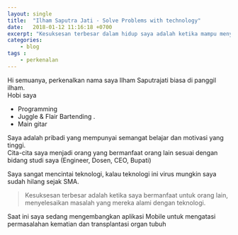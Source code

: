 ```yaml
---
layout: single
title:  "Ilham Saputra Jati - Solve Problems with technology"
date:   2018-01-12 11:16:18 +0700
excerpt: "Kesuksesan terbesar dalam hidup saya adalah ketika mampu menyelesaikan masalah orang lain dengan teknologi"
categories:
    - blog
tags :
    - perkenalan
---
```


Hi semuanya, perkenalkan nama saya Ilham Saputrajati biasa di panggil ilham.  
Hobi saya
* Programming
* Juggle & Flair Bartending .
* Main gitar

Saya adalah pribadi yang mempunyai semangat belajar dan motivasi yang tinggi.  
Cita-cita saya menjadi orang yang bermanfaat orang lain sesuai dengan bidang studi saya (Engineer, Dosen, CEO, Bupati)

Saya sangat mencintai teknologi, kalau teknologi ini virus mungkin saya sudah hilang sejak SMA.
> Kesuksesan terbesar adalah ketika saya bermanfaat untuk orang lain, menyelesaikan masalah yang mereka alami dengan teknologi.  


Saat ini saya sedang mengembangkan aplikasi Mobile untuk mengatasi permasalahan kematian dan transplantasi organ tubuh
